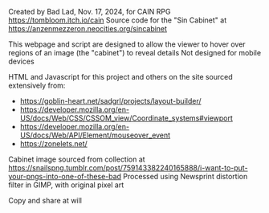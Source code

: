 Created by Bad Lad, Nov. 17, 2024, for CAIN RPG https://tombloom.itch.io/cain
Source code for the "Sin Cabinet" at https://anzenmezzeron.neocities.org/sincabinet

This webpage and script are designed to allow the viewer to hover over regions of an image (the "cabinet") to reveal details
Not designed for mobile devices

HTML and Javascript for this project and others on the site sourced extensively from:
- https://goblin-heart.net/sadgrl/projects/layout-builder/
- https://developer.mozilla.org/en-US/docs/Web/CSS/CSSOM_view/Coordinate_systems#viewport
- https://developer.mozilla.org/en-US/docs/Web/API/Element/mouseover_event
- https://zonelets.net/

Cabinet image sourced from collection at https://snailspng.tumblr.com/post/759143382240165888/i-want-to-put-your-pngs-into-one-of-these-bad
Processed using Newsprint distortion filter in GIMP, with original pixel art

Copy and share at will
